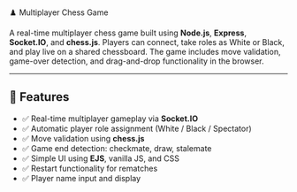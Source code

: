 ♟️ Multiplayer Chess Game

A real-time multiplayer chess game built using **Node.js**, **Express**, **Socket.IO**, and **chess.js**. Players can connect, take roles as White or Black, and play live on a shared chessboard. The game includes move validation, game-over detection, and drag-and-drop functionality in the browser.

---

## 🚀 Features

- ✅ Real-time multiplayer gameplay via **Socket.IO**
- ✅ Automatic player role assignment (White / Black / Spectator)
- ✅ Move validation using **chess.js**
- ✅ Game end detection: checkmate, draw, stalemate
- ✅ Simple UI using **EJS**, vanilla JS, and CSS
- ✅ Restart functionality for rematches
- ✅ Player name input and display
